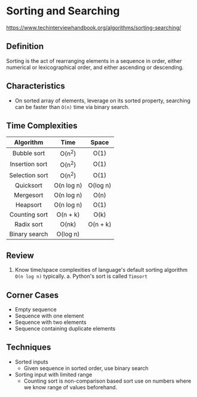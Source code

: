 # Sorting and Searching

https://www.techinterviewhandbook.org/algorithms/sorting-searching/

## Definition
Sorting is the act of rearranging elements in a sequence in order, either numerical or lexicographical order, and either ascending or descending.

## Characteristics
- On sorted array of elements, leverage on its sorted property, searching can be faster than `O(n)` time via binary search.

## Time Complexities
| Algorithm | Time | Space |
| :--------: | :-------: | :-------: |
| Bubble sort   | O(n<sup>2</sup>) | O(1) |
| Insertion sort   | O(n<sup>2</sup>) | O(1) |
| Selection sort | O(n<sup>2</sup>) | O(1) |
| Quicksort   | O(n log n) | O(log n) |
| Mergesort   | O(n log n) | O(n) |
| Heapsort   | O(n log n) | O(1) |
| Counting sort   | O(n + k) | O(k) |
| Radix sort   | O(nk) | O(n + k) |
| Binary search   | O(log n) |  |

## Review
1. Know time/space complexities of language's default sorting algorithm `O(n log n)` typically.
    a. Python's sort is called `Timsort`

## Corner Cases
- Empty sequence
- Sequence with one element
- Sequence with two elements
- Sequence containing duplicate elements

## Techniques
- Sorted inputs
    - Given sequence in sorted order, use binary search
- Sorting input with limited range
    - Counting sort is non-comparison based sort use on numbers where we know range of values beforehand.